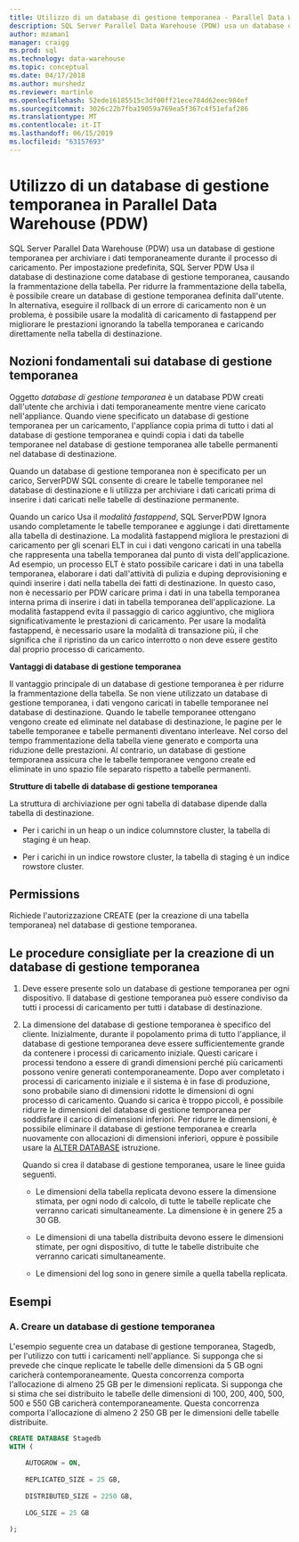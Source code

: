```yaml
---
title: Utilizzo di un database di gestione temporanea - Parallel Data Warehouse | Microsoft Docs
description: SQL Server Parallel Data Warehouse (PDW) usa un database di gestione temporanea per archiviare i dati temporaneamente durante il processo di caricamento.
author: mzaman1
manager: craigg
ms.prod: sql
ms.technology: data-warehouse
ms.topic: conceptual
ms.date: 04/17/2018
ms.author: murshedz
ms.reviewer: martinle
ms.openlocfilehash: 52ede16185515c3df00ff21ece784d62eec984ef
ms.sourcegitcommit: 3026c22b7fba19059a769ea5f367c4f51efaf286
ms.translationtype: MT
ms.contentlocale: it-IT
ms.lasthandoff: 06/15/2019
ms.locfileid: "63157693"
---
```

# <a name="using-a-staging-database-in-parallel-data-warehouse-pdw"></a>Utilizzo di un database di gestione temporanea in Parallel Data Warehouse (PDW)
SQL Server Parallel Data Warehouse (PDW) usa un database di gestione temporanea per archiviare i dati temporaneamente durante il processo di caricamento. Per impostazione predefinita, SQL Server PDW Usa il database di destinazione come database di gestione temporanea, causando la frammentazione della tabella. Per ridurre la frammentazione della tabella, è possibile creare un database di gestione temporanea definita dall'utente. In alternativa, eseguire il rollback di un errore di caricamento non è un problema, è possibile usare la modalità di caricamento di fastappend per migliorare le prestazioni ignorando la tabella temporanea e caricando direttamente nella tabella di destinazione.  
  
## <a name="StagingDatabase"></a>Nozioni fondamentali sui database di gestione temporanea  
Oggetto *database di gestione temporanea* è un database PDW creati dall'utente che archivia i dati temporaneamente mentre viene caricato nell'appliance. Quando viene specificato un database di gestione temporanea per un caricamento, l'appliance copia prima di tutto i dati al database di gestione temporanea e quindi copia i dati da tabelle temporanee nel database di gestione temporanea alle tabelle permanenti nel database di destinazione.  
  
Quando un database di gestione temporanea non è specificato per un carico, ServerPDW SQL consente di creare le tabelle temporanee nel database di destinazione e li utilizza per archiviare i dati caricati prima di inserire i dati caricati nelle tabelle di destinazione permanente.  
  
Quando un carico Usa il *modalità fastappend*, SQL ServerPDW Ignora usando completamente le tabelle temporanee e aggiunge i dati direttamente alla tabella di destinazione. La modalità fastappend migliora le prestazioni di caricamento per gli scenari ELT in cui i dati vengono caricati in una tabella che rappresenta una tabella temporanea dal punto di vista dell'applicazione. Ad esempio, un processo ELT è stato possibile caricare i dati in una tabella temporanea, elaborare i dati dall'attività di pulizia e duping deprovisioning e quindi inserire i dati nella tabella dei fatti di destinazione. In questo caso, non è necessario per PDW caricare prima i dati in una tabella temporanea interna prima di inserire i dati in tabella temporanea dell'applicazione. La modalità fastappend evita il passaggio di carico aggiuntivo, che migliora significativamente le prestazioni di caricamento. Per usare la modalità fastappend, è necessario usare la modalità di transazione più, il che significa che il ripristino da un carico interrotto o non deve essere gestito dal proprio processo di caricamento.  
  
**Vantaggi di database di gestione temporanea**  
  
Il vantaggio principale di un database di gestione temporanea è per ridurre la frammentazione della tabella. Se non viene utilizzato un database di gestione temporanea, i dati vengono caricati in tabelle temporanee nel database di destinazione. Quando le tabelle temporanee ottengano vengono create ed eliminate nel database di destinazione, le pagine per le tabelle temporanee e tabelle permanenti diventano interleave. Nel corso del tempo frammentazione della tabella viene generato e comporta una riduzione delle prestazioni. Al contrario, un database di gestione temporanea assicura che le tabelle temporanee vengono create ed eliminate in uno spazio file separato rispetto a tabelle permanenti.  
  
**Strutture di tabelle di database di gestione temporanea**  
  
La struttura di archiviazione per ogni tabella di database dipende dalla tabella di destinazione.  
  
-   Per i carichi in un heap o un indice columnstore cluster, la tabella di staging è un heap.  
  
-   Per i carichi in un indice rowstore cluster, la tabella di staging è un indice rowstore cluster.  
  
## <a name="Permissions"></a>Permissions  
Richiede l'autorizzazione CREATE (per la creazione di una tabella temporanea) nel database di gestione temporanea. 

<!-- MISSING LINKS

For more information, see [Grant Permissions to load data](grant-permissions-to-load-data.md).  

-->
  
## <a name="CreatingStagingDatabase"></a>Le procedure consigliate per la creazione di un database di gestione temporanea  
  
1.  Deve essere presente solo un database di gestione temporanea per ogni dispositivo. Il database di gestione temporanea può essere condiviso da tutti i processi di caricamento per tutti i database di destinazione.  
  
2.  La dimensione del database di gestione temporanea è specifico del cliente. Inizialmente, durante il popolamento prima di tutto l'appliance, il database di gestione temporanea deve essere sufficientemente grande da contenere i processi di caricamento iniziale. Questi caricare i processi tendono a essere di grandi dimensioni perché più caricamenti possono venire generati contemporaneamente. Dopo aver completato i processi di caricamento iniziale e il sistema è in fase di produzione, sono probabile siano di dimensioni ridotte le dimensioni di ogni processo di caricamento. Quando si carica è troppo piccoli, è possibile ridurre le dimensioni del database di gestione temporanea per soddisfare il carico di dimensioni inferiori. Per ridurre le dimensioni, è possibile eliminare il database di gestione temporanea e crearla nuovamente con allocazioni di dimensioni inferiori, oppure è possibile usare la [ALTER DATABASE](../t-sql/statements/alter-database-transact-sql.md?tabs=sqlpdw) istruzione.  
  
    Quando si crea il database di gestione temporanea, usare le linee guida seguenti.  
  
    -   Le dimensioni della tabella replicata devono essere la dimensione stimata, per ogni nodo di calcolo, di tutte le tabelle replicate che verranno caricati simultaneamente. La dimensione è in genere 25 a 30 GB.  
  
    -   Le dimensioni di una tabella distribuita devono essere le dimensioni stimate, per ogni dispositivo, di tutte le tabelle distribuite che verranno caricati simultaneamente.  
  
    -   Le dimensioni del log sono in genere simile a quella tabella replicata.  
  
## <a name="Examples"></a>Esempi  
  
### <a name="a-create-a-staging-database"></a>A. Creare un database di gestione temporanea 
L'esempio seguente crea un database di gestione temporanea, Stagedb, per l'utilizzo con tutti i caricamenti nell'appliance. Si supponga che si prevede che cinque replicate le tabelle delle dimensioni da 5 GB ogni caricherà contemporaneamente. Questa concorrenza comporta l'allocazione di almeno 25 GB per le dimensioni replicata. Si supponga che si stima che sei distribuito le tabelle delle dimensioni di 100, 200, 400, 500, 500 e 550 GB caricherà contemporaneamente. Questa concorrenza comporta l'allocazione di almeno 2 250 GB per le dimensioni delle tabelle distribuite.  
  
```sql  
CREATE DATABASE Stagedb  
WITH (  
  
    AUTOGROW = ON,  
  
    REPLICATED_SIZE = 25 GB,  
  
    DISTRIBUTED_SIZE = 2250 GB,  
  
    LOG_SIZE = 25 GB  
  
);  
```  

<!-- MISSING LINKS
 
## See Also  
[Common metadata query examples](metadata-query-examples.md)  

-->
  
